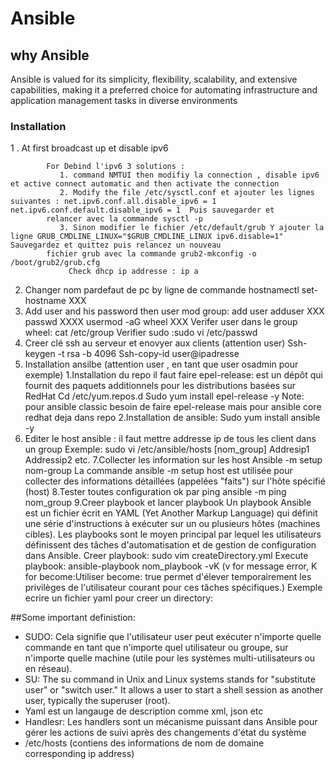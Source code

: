 # Ansible
## why Ansible 
 Ansible is valued for its simplicity, flexibility, scalability, and extensive capabilities, making it a preferred choice for automating infrastructure and application management tasks in diverse environments
### Installation
1 . At first broadcast up et disable ipv6

            For Debind l'ipv6 3 solutions : 
               1. command NMTUI then modifiy la connection , disable ipv6 et active connect automatic and then activate the connection
               2. Modify the file /etc/sysctl.conf et ajouter les lignes suivantes : net.ipv6.conf.all.disable_ipv6 = 1 net.ipv6.conf.default.disable_ipv6 = 1  Puis sauvegarder et   
            relancer avec la commande sysctl -p
               3. Sinon modifier le fichier /etc/default/grub Y ajouter la ligne GRUB_CMDLINE_LINUX="$GRUB_CMDLINE_LINUX ipv6.disable=1" Sauvegardez et quittez puis relancez un nouveau 
            fichier grub avec la commande grub2-mkconfig -o /boot/grub2/grub.cfg
                 Check dhcp ip addresse : ip a
2. Changer nom pardefaut de pc  by ligne de commande hostnamectl set-hostname XXX
3. Add user and his password then user mod group: add user
             adduser XXX
             passwd XXXX
             usermod -aG wheel XXX
             Verifer user dans le group wheel: cat /etc/group
             Verifier sudo :sudo vi /etc/passwd
4. Creer clé ssh au serveur et enovyer aux clients (attention user)
               Ssh-keygen -t rsa -b 4096
               Ssh-copy-id user@ipadresse
5. Installation ansilbe (attention user , en tant que user osadmin pour exemple)
             1.Installation du repo il faut faire epel-release: est un dépôt qui fournit des paquets additionnels pour les distributions basées sur RedHat
             Cd /etc/yum.repos.d
             Sudo yum install epel-release -y
             Note: pour ansible classic besoin de faire epel-release mais pour ansible core redhat deja dans  repo
             2.Installation de ansible: Sudo yum install ansible -y
6. Editer le host ansible : il faut mettre addresse ip de tous les client dans un group
             Exemple: sudo vi /etc/ansible/hosts
             [nom_group]
             Addresip1
             Addressip2  etc.
7.Collecter les information sur les host
             Ansible -m setup nom-group
             La commande ansible -m setup host est utilisée pour collecter des informations détaillées (appelées "faits") sur l'hôte spécifié (host)
8.Tester toutes configuration ok par ping
                ansible -m ping nom_group
9.Creer playbook et lancer playbook
            Un playbook Ansible est un fichier écrit en YAML (Yet Another Markup Language) qui définit une série d'instructions à exécuter sur un ou plusieurs hôtes (machines cibles). Les playbooks sont le moyen principal par lequel les utilisateurs définissent des tâches d'automatisation et de gestion de configuration dans Ansible.
            Creer playbook: sudo vim createDirectory.yml
            Execute playbook: ansible-playbook nom_playbook -vK (v for message error, K for become:Utiliser become: true permet d'élever temporairement les privilèges de l'utilisateur courant pour ces tâches spécifiques.)
            Exemple ecrire un fichier yaml pour creer un directory:

##Some important definistion:
- SUDO: Cela signifie que l'utilisateur user peut exécuter n'importe quelle commande en tant que n'importe quel utilisateur ou groupe, sur n'importe quelle machine (utile pour les systèmes multi-utilisateurs ou en réseau).
- SU: The su command in Unix and Linux systems stands for "substitute user" or "switch user." It allows a user to start a shell session as another user, typically the superuser (root).
- Yaml est un langauge de description comme xml, json etc
- Handlesr: Les handlers sont un mécanisme puissant dans Ansible pour gérer les actions de suivi après des changements d'état du système
- /etc/hosts (contiens des informations de nom de domaine corresponding ip address)
